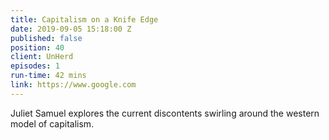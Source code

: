 ```yaml
---
title: Capitalism on a Knife Edge
date: 2019-09-05 15:18:00 Z
published: false
position: 40
client: UnHerd
episodes: 1
run-time: 42 mins
link: https://www.google.com
---
```


Juliet Samuel explores the current discontents swirling around the western model of capitalism.